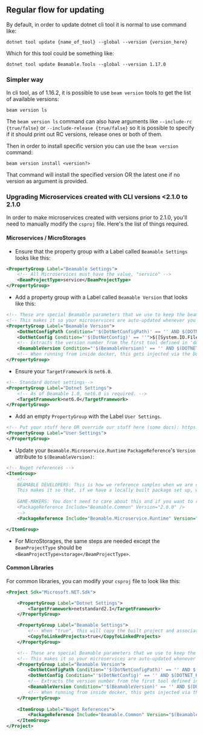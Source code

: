 ## Regular flow for updating 

By default, in order to update dotnet cli tool it is normal to use command like:

```
dotnet tool update {name_of_tool} --global --version {version_here}
```

Which for this tool could be something like:

```
dotnet tool update Beamable.Tools --global --version 1.17.0
```

### Simpler way

In cli tool, as of 1.16.2, it is possible to use `beam version` tools to get the list of available versions:

```
beam version ls
```

The `beam version ls` command can also have arguments like  `--include-rc {true/false}` or `--include-release {true/false}` so it is possible to specify if it should print out RC versions, release ones or both of them.

Then in order to install specific version you can use the `beam version` command:

```
beam version install <version?>
```

That command will install the specified version OR the latest one if no version as argument is provided.

### Upgrading Microservices created with CLI versions <2.1.0 to 2.1.0
In order to make microservices created with versions prior to 2.1.0, you'll need to manually modify the `csproj` file.
Here's the list of things required.

#### Microservices / MicroStorages

- Ensure that the property group with a Label called `Beamable Settings` looks like this:
```xml
<PropertyGroup Label="Beamable Settings">
    <!-- All Microservices must have the value, "service" -->
    <BeamProjectType>service</BeamProjectType>
</PropertyGroup>
```
- Add a property group with a Label called `Beamable Version` that looks like this:
```xml
<!-- These are special Beamable parameters that we use to keep the beamable packages in-sync to the CLI version your project is using. -->
<!-- This makes it so your microservices are auto-updated whenever you update the CLI installed in your project. -->
<PropertyGroup Label="Beamable Version">
    <DotNetConfigPath Condition="'$(DotNetConfigPath)' == '' AND $(DOTNET_RUNNING_IN_CONTAINER)!=true">$([MSBuild]::GetDirectoryNameOfFileAbove("$(MSBuildProjectDirectory)/..", ".config/dotnet-tools.json"))</DotNetConfigPath>
    <DotNetConfig Condition="'$(DotNetConfig)' == ''">$([System.IO.File]::ReadAllText("$(DotNetConfigPath)/.config/dotnet-tools.json"))</DotNetConfig>
    <!-- Extracts the version number from the first tool defined in 'dotnet-tools.json' that starts with "beamable". -->
    <BeamableVersion Condition="'$(BeamableVersion)' == '' AND $(DOTNET_RUNNING_IN_CONTAINER)!=true">$([System.Text.RegularExpressions.Regex]::Match("$(DotNetConfig)", "beamable.*?\"([0-9]+\.[0-9]+\.[0-9]+)\",", RegexOptions.Singleline | RegexOptions.IgnorePatternWhitespace).Groups[1].Value)</BeamableVersion>
    <!-- When running from inside docker, this gets injected via the Dockerfile at build-time. -->
</PropertyGroup>
```
- Ensure your `TargetFramework` is `net6.0`.
```xml
<!-- Standard dotnet settings-->
<PropertyGroup Label="Dotnet Settings">
    <!-- As of Beamable 1.0, net6.0 is required. -->
    <TargetFramework>net6.0</TargetFramework>
</PropertyGroup>
```
- Add an empty `PropertyGroup` with the Label `User Settings`.
```xml
<!-- Put your stuff here OR override our stuff here (some docs): https://docs.beamable.com/docs/cli-guide-microservice-configuration#beamable-properties -->
<PropertyGroup Label="User Settings">
</PropertyGroup>
```
- Update your `Beamable.Microservice.Runtime` `PackageReference`'s `Version` attribute to `$(BeamableVersion)`:
```xml
<!-- Nuget references -->
<ItemGroup>
    <!-- 
    BEAMABLE DEVELOPERS: This is how we reference samples when we are developing them. 
    This makes it so that, if we have a locally built package set up, we use that one. Otherwise, we use the version below.
    
    GAME-MAKERS: You don't need to care about this and if you want to reference packages in your own projects, you can just do it normally.
    <PackageReference Include="Beamable.Common" Version="2.0.0" />     
    -->
    <PackageReference Include="Beamable.Microservice.Runtime" Version="$(BeamableVersion)"/>

</ItemGroup>
```

- For MicroStorages, the same steps are needed except the `BeamProjectType` should be `<BeamProjectType>storage</BeamProjectType>`.

#### Common Libraries
For common libraries, you can modify your `csproj` file to look like this:
```xml
<Project Sdk="Microsoft.NET.Sdk">

    <PropertyGroup Label="Dotnet Settings">
        <TargetFramework>netstandard2.1</TargetFramework>
    </PropertyGroup>

    <PropertyGroup Label="Beamable Settings">
        <!-- When "true", this will copy the built project and associated dependencies to linked Unity projects -->
        <CopyToLinkedProjects>true</CopyToLinkedProjects>
    </PropertyGroup>

    <!-- These are special Beamable parameters that we use to keep the beamable packages in-sync to the CLI version your project is using. -->
    <!-- This makes it so your microservices are auto-updated whenever you update the CLI installed in your project. -->
    <PropertyGroup Label="Beamable Version">
        <DotNetConfigPath Condition="'$(DotNetConfigPath)' == '' AND $(DOTNET_RUNNING_IN_CONTAINER)!=true">$([MSBuild]::GetDirectoryNameOfFileAbove("$(MSBuildProjectDirectory)/..", ".config/dotnet-tools.json"))</DotNetConfigPath>
        <DotNetConfig Condition="'$(DotNetConfig)' == '' AND $(DOTNET_RUNNING_IN_CONTAINER)!=true">$([System.IO.File]::ReadAllText("$(DotNetConfigPath)/.config/dotnet-tools.json"))</DotNetConfig>
        <!-- Extracts the version number from the first tool defined in 'dotnet-tools.json' that starts with "beamable". -->
        <BeamableVersion Condition="'$(BeamableVersion)' == '' AND $(DOTNET_RUNNING_IN_CONTAINER)!=true">$([System.Text.RegularExpressions.Regex]::Match("$(DotNetConfig)", "beamable.*?\"([0-9]+\.[0-9]+\.[0-9]+)\",", RegexOptions.Singleline | RegexOptions.IgnorePatternWhitespace).Groups[1].Value)</BeamableVersion>
        <!-- When running from inside docker, this gets injected via the Dockerfile at build-time. -->
    </PropertyGroup>
    
    <ItemGroup Label="Nuget References">
        <PackageReference Include="Beamable.Common" Version="$(BeamableVersion)"/>
    </ItemGroup>
</Project>
```
